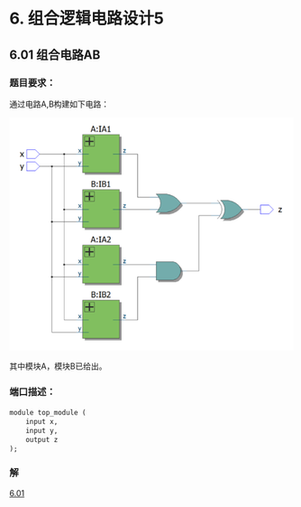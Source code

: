# 6. 组合逻辑电路设计5

## 6.01 组合电路AB

### 题目要求：

通过电路A,B构建如下电路：

![6.01](./01/6.01.png)

其中模块A，模块B已给出。

### 端口描述：
```
module top_module (
	input x, 
	input y, 
	output z
);
```

### 解

[6.01](./01/Main.v)

